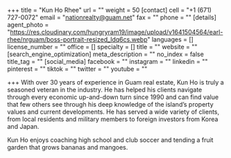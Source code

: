 +++
title = "Kun Ho Rhee"
url = ""
weight = 50
[contact]
cell = "+1 (671) 727-0072"
email = "nationrealty@guam.net"
fax = ""
phone = ""
[details]
agent_photo = "https://res.cloudinary.com/hungryram19/image/upload/v1641504564/earl-rhee/nrguam/boss-portrait-resized_ldq6cs.webp"
languages = []
license_number = ""
office = []
specialty = []
title = ""
website = ""
[search_engine_optimization]
meta_description = ""
no_index = false
title_tag = ""
[social_media]
facebook = ""
instagram = ""
linkedin = ""
pinterest = ""
tiktok = ""
twitter = ""
youtube = ""

+++
With over 30 years of experience in Guam real estate, Kun Ho is truly a seasoned veteran in the industry. He has helped his clients navigate through every economic up-and-down turn since 1990 and can find value that few others see through his deep knowledge of the island’s property values and current developments. He has served a wide variety of clients, from local residents and military members to foreign investors from Korea and Japan.

Kun Ho enjoys coaching high school and club soccer and tending a fruit garden that grows bananas and mangoes.